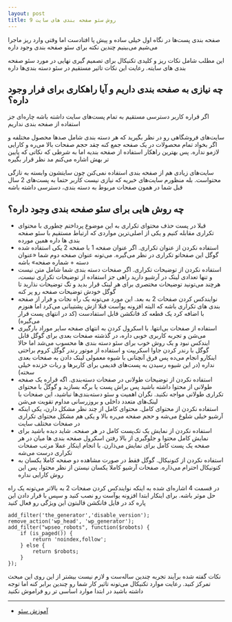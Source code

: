 ```yaml
---
layout: post
title: 9 روش سئو صفحه بندی های سایت
---
```


صفحه بندی پست‌ها در نگاه اول خیلی ساده و پیش پا افتادست اما وقتی وارد ریز ماجرا می‌شیم می‌بینیم چندین نکته برای سئو صفحه بندی وجود داره

این مطلب شامل نکات ریز و کلیدی تکنیکال برای تصمیم گیری نهایی در مورد سئو صفحه بندی های سایته. رعایت این نکات تاثیر مستقیم در سئو دسته بندی‌ها داره

## چه نیازی به صفحه بندی داریم و آیا راهکاری برای فرار وجود داره؟

اگر قراره کاربر دسترسی مستقیم به تمام پست‌های سایت داشته باشه چاره‌ای جز استفاده از صفحه بندی نداریم

سایت‌های فروشگاهی رو در نظر بگیرید که هر دسته بندی شامل صدها محصول مختلفه و اگر بخواد تمام محصولات در یک صفحه جمع کنه چقد حجم صفحات بالا می‌ره و کارایی لازمو نداره. پس بهترین راهکار استفاده از صفحه بندیه اما به شرطی که نکاتی که پایین تر بهش اشاره می‌کنم مد نظر قرار بگیره

سایت‌های زیادی هم از صفحه بندی استفاده نمی‌کنن چون سایتشون وابسته به تازگی محتواست. بله منظورم سایت‌های خبریه که نیازی نیست کاربر حتما به پست‌های 2 سال قبل شما در همون صفحات مربوط به دسته بندی، دسترسی داشته باشه

## چه روش هایی برای سئو صفحه بندی وجود داره؟

- قبلا در پست حذف محتوای تکراری به این موضوع پرداختم چطوری با محتوای تکراری مقابله کنیم و یکی از اصلی‌ترین مواردی که ارتباط مستقیم با سئو صفحه بندی ها داره همین مورده
- استفاده نکردن از عنوان تکراری. اگر عنوان صفحه 1 با صفحه 2 یکی استفاده شده گوگل این صفحاتو تکراری در نظر می‌گیره. می‌تونه عنوان صفحه دوم شما «عنوان دسته + شماره صفحه» باشه
- استفاده نکردن از توضیحات تکراری. اگر صفحات دسته بندی شما شامل متن نیست و تنها تعدادی لینک در آرشیو دارید راهی جز استفاده از توضیحات تکراری نیست، هرچند می‌تونید توضیحات مختصری برای هر لینک قرار بدید و تگ توضیحات نذارید تا گوگل خودش توضیحات صفحه رو پر کنه
- نوایندکس کردن صفحات 2 به بعد. این مورد می‌تونه یک راه نجات و فرار از صفحه بندی های تکراری باشه که البته افزونه یوآست قبلا ازش پشتیبانی می‌کرد اما هنوزم با اضافه کرد یک قطعه کد فانکشن قابل استفادست (کد در انتهای پست قرار می‌گیره)
- استفاده از صفحات بی‌انتها. با اسکرول کردن به انتهای صفحه سایر موراد بارگیری می‌شن و تجربه کاربری خوبی داره، در گذشته صفحات بعدی برای گوگل قابل ایندکس نبود و یک روش خوب برای سئو دسته بندی ها محسوب می‌شد اما حالا گوگل با رندر کردن جاوا اسکریپت و استفاده از موتور رندر گوگل کروم براحتی اینکارو انجام می‌ده پس فرق آنچنانی با شیوه معمولی لینک دادن به صفحات بعدی نداره (در این شیوه رسیدن به پست‌های قدیمی برای کاربرها و ربات خزنده خیلی سخته)
- استفاده نکردن از توضیحات طولانی در صفحات دسته‌بندی. اگه قراره یک صفحه طولانی از محتوا داشته باشید پس براش پست یا برگه بسازید و گوگلُ با محتوای تکراری طولانی مواجه نکنید. نگران اهمیت و سئو دسته‌بندی‌ها نباشید، این صفحات با لینک‌های متعدد داخلی و بروزرسانی مداوم تقویت می‌شن
- استفاده نکردن از محتوای کامل. محتوای کامل از چند نظر مشکل دارن، یکی اینکه آرشیو خیلی شلوغ می‌شه و حجم صفحه می‌ره بالا و یکی هم مشکل محتوای تکراری در صفحات مختلف سایت
- استفاده نکردن از نمایش یک تک‌پست کامل در هر صفحه. شاید دیده باشید برای نمایش کامل محتوا و جلوگیری از بالا رفتن اسکرول صفحه بندی ها میان در هر صفحه یک پست کامل برای نمایش می‌ذارن. با انجام اینکار عملا مرتب صفحات تکراری درست می‌شه
- استفاده نکردن از کنونیکال. گوگل فقط در صورت مشاهده دو صفحه کاملا یکسان به کنونیکال احترام می‌ذاره. صفحات آرشیو کاملا یکسان نیستن از نظر محتوا، پس این روش کارایی نداره

در قسمت 4 اشاره‌ای شده به اینکه نوایندکس کردن صفحات 2 به بالاتر می‌تونه یک راه حل موثر باشه. برای اینکار ابتدا افزونه یوآست رو نصب کنید و سپس با قرار دادن این پاره کد در فایل فانکشن قالبتون این ویژگی رو فعال کنید

```
add_filter('the_generator','disable_version');
remove_action('wp_head', 'wp_generator');
add_filter("wpseo_robots", function($robots) {
	if (is_paged()) {
        return 'noindex,follow';
    } else {
        return $robots;
    }
});
```

نکات گفته شده برآیند تجربه چندین ساله‌ست و لازم نیست بیشتر از این روی این مبحث تمرکز کنید. رعایت موارد تکنیکال می‌تونه تاثیر کار شما رو چندین برابر کنه اما توجه داشته باشید در ابتدا موارد اساسی تر رو فراموش نکنید

***

- [آموزش سئو](https://ehsaider.ir/seo)
